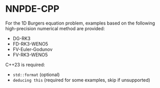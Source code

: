 # NNPDE-CPP

For the 1D Burgers equation problem, examples based on the following high-precision numerical method are provided:

- DG-RK3
- FD-RK3-WENO5
- FV-Euler-Godunov
- FV-RK3-WENO5


C++23 is required:

- `std::format` (optional)
- `deducing this` (required for some examples, skip if unsupported)


